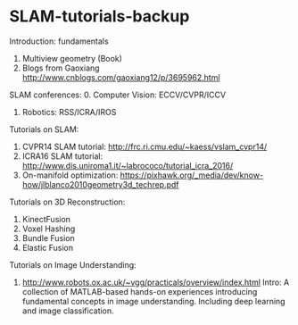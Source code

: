 # SLAM-tutorials-backup

Introduction: fundamentals
1. Multiview geometry (Book)
2. Blogs from Gaoxiang http://www.cnblogs.com/gaoxiang12/p/3695962.html


SLAM conferences:
0.  Computer Vision: ECCV/CVPR/ICCV
1.  Robotics: RSS/ICRA/IROS


Tutorials on SLAM:
1. CVPR14 SLAM tutorial: http://frc.ri.cmu.edu/~kaess/vslam_cvpr14/
2. ICRA16 SLAM tutorial: http://www.dis.uniroma1.it/~labrococo/tutorial_icra_2016/
3. On-manifold optimization: https://pixhawk.org/_media/dev/know-how/jlblanco2010geometry3d_techrep.pdf

Tutorials on 3D Reconstruction:
1.  KinectFusion
2.  Voxel Hashing
3.  Bundle Fusion
4.  Elastic Fusion

Tutorials on Image Understanding:
1.  http://www.robots.ox.ac.uk/~vgg/practicals/overview/index.html
Intro: A collection of MATLAB-based hands-on experiences introducing fundamental concepts in image understanding. Including deep learning and image classification.
